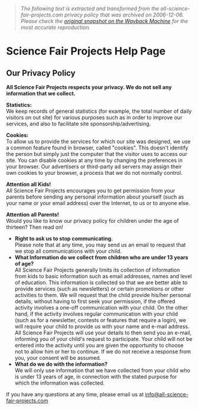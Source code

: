 > *The following text is extracted and transformed from the all-science-fair-projects.com privacy policy that was archived on 2006-12-06. Please check the [original snapshot on the Wayback Machine](https://web.archive.org/web/20061206064258id_/http%3A//www.all-science-fair-projects.com/help/privacy.html) for the most accurate reproduction.*

# Science Fair Projects Help Page

## Our Privacy Policy 

**All Science Fair Projects respects your privacy. We do not sell any information that we collect.**

**Statistics:**  
We keep records of general statistics (for example, the total number of daily visitors on out site) for various purposes such as in order to improve our services, and also to facilitate site sponsorship/advertising.   


**Cookies:**  
To allow us to provide the services for which our site was designed, we use a common feature found in browser, called "cookies". This doesn't identify the person but simply just the computer that the visitor uses to access our site. You can disable cookies at any time by changing the preferences in your browser. Our advertisers or third-party ad servers may assign their own cookies to your browser, a process that we do not normally control. 

**Attention all Kids!**  
All Science Fair Projects encourages you to get permission from your parents before sending any personal information about yourself (such as your name or your email address) over the Internet, to us or to anyone else. 

**Attention all Parents!**  
Would you like to know our privacy policy for children under the age of thirteen? Then read on! 

  * **Right to ask us to stop communicating.**  
Please note that at any time, you may send us an email to request that we stop all communications with your child. 
  * **What Information do we collect from children who are under 13 years of age?**  
All Science Fair Projects generally limits its collection of information from kids to basic information such as email addresses, names and level of education. This information is collected so that we are better able to provide services (such as newsletters) or certain promotions or other activities to them. We will request that the child provide his/her personal details, without having to first seek your permission, if the offered activity involves a one-off communication with your child. On the other hand, if the activity involves regular communication with your child (such as for a newsletter, contests or features that require a login), we will require your child to provide us with your name and e-mail address. All Science Fair Projects will use your details to then send you an e-mail, informing you of your child's request to participate. Your child will not be entered into the activity until you are given the opportunity to choose not to allow him or her to continue. If we do not receive a response from you, your consent will be assumed. 
  * **What do we do with the information?**  
We will only use information that we have collected from your child who is under 13 years of age, in connection with the stated purpose for which the information was collected. 



If you have any questions at any time, please email us at [info@all-science-fair-projects.com](mailto:info@all-science-fair-projects.com)  

